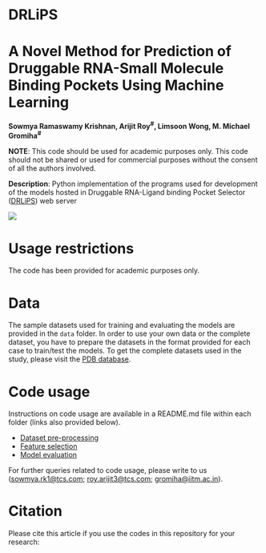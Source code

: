 # DRLiPS
# A Novel Method for Prediction of Druggable RNA-Small Molecule Binding Pockets Using Machine Learning
**Sowmya Ramaswamy Krishnan, Arijit Roy<sup>#</sup>, Limsoon Wong, M. Michael Gromiha<sup>#</sup>**

**NOTE**: This code should be used for academic purposes only. This code should not be shared or used for commercial purposes without the consent of all the authors involved.

**Description**: Python implementation of the programs used for development of the models hosted in Druggable RNA-Ligand binding Pocket Selector (<a href="https://web.iitm.ac.in/bioinfo2/DRLiPS/" target="_blank">DRLiPS</a>) web server

<a href="https://web.iitm.ac.in/bioinfo2/DRLiPS/" target="_blank"><img align=center src="https://web.iitm.ac.in/bioinfo2/DRLiPS/images/logo/RSS_logo_v1.png"></a>

# Usage restrictions
The code has been provided for academic purposes only.

# Data
The sample datasets used for training and evaluating the models are provided in the `data` folder. In order to use your own data or the complete dataset, you have to prepare the datasets in the format provided for each case to train/test the models. To get the complete datasets used in the study, please visit the <a href="https://www.rcsb.org/" target="_blank">PDB database</a>.

# Code usage
Instructions on code usage are available in a README.md file within each folder (links also provided below).
* <a href="https://github.com/Sowmya-R-Krishnan/DRLiPS/blob/main/Data_preprocessing/README.md">Dataset pre-processing</a>
* <a href="https://github.com/Sowmya-R-Krishnan/DRLiPS/blob/main/Feature_selection/README.md">Feature selection</a>
* <a href="https://github.com/Sowmya-R-Krishnan/DRLiPS/blob/main/Model_evaluation/README.md">Model evaluation</a>

For further queries related to code usage, please write to us (sowmya.rk1@tcs.com; roy.arijit3@tcs.com; gromiha@iitm.ac.in).

# Citation
Please cite this article if you use the codes in this repository for your research: 
